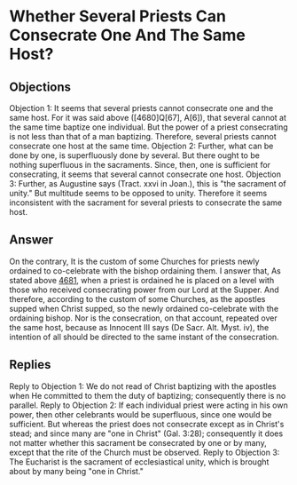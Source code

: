 # Whether Several Priests Can Consecrate One And The Same Host?
## Objections
Objection 1: It seems that several priests cannot consecrate one and the same host. For it was said above ([4680]Q[67], A[6]), that several cannot at the same time baptize one individual. But the power of a priest consecrating is not less than that of a man baptizing. Therefore, several priests cannot consecrate one host at the same time.
Objection 2: Further, what can be done by one, is superfluously done by several. But there ought to be nothing superfluous in the sacraments. Since, then, one is sufficient for consecrating, it seems that several cannot consecrate one host.
Objection 3: Further, as Augustine says (Tract. xxvi in Joan.), this is "the sacrament of unity." But multitude seems to be opposed to unity. Therefore it seems inconsistent with the sacrament for several priests to consecrate the same host.
## Answer
On the contrary, It is the custom of some Churches for priests newly ordained to co-celebrate with the bishop ordaining them.
I answer that, As stated above [4681](A[1]), when a priest is ordained he is placed on a level with those who received consecrating power from our Lord at the Supper. And therefore, according to the custom of some Churches, as the apostles supped when Christ supped, so the newly ordained co-celebrate with the ordaining bishop. Nor is the consecration, on that account, repeated over the same host, because as Innocent III says (De Sacr. Alt. Myst. iv), the intention of all should be directed to the same instant of the consecration.
## Replies
Reply to Objection 1: We do not read of Christ baptizing with the apostles when He committed to them the duty of baptizing; consequently there is no parallel.
Reply to Objection 2: If each individual priest were acting in his own power, then other celebrants would be superfluous, since one would be sufficient. But whereas the priest does not consecrate except as in Christ's stead; and since many are "one in Christ" (Gal. 3:28); consequently it does not matter whether this sacrament be consecrated by one or by many, except that the rite of the Church must be observed.
Reply to Objection 3: The Eucharist is the sacrament of ecclesiastical unity, which is brought about by many being "one in Christ."